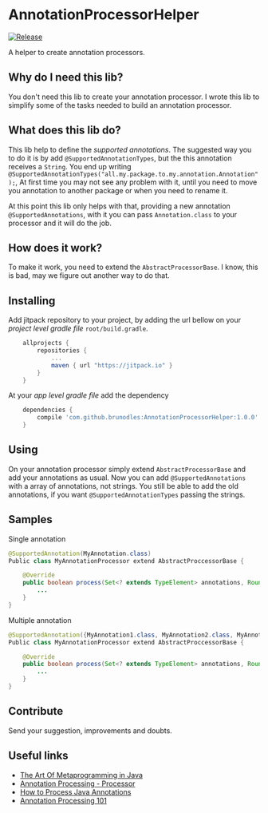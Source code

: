 # AnnotationProcessorHelper
[![Release](https://jitpack.io/v/User/Repo.svg)](https://jitpack.io/#bunodles/AnnotationProcessorHelper)

A helper to create annotation processors.

## Why do I need this lib?
You don't need this lib to create your annotation processor.
I wrote this lib to simplify some of the tasks needed to build an annotation processor.

## What does this lib do?
This lib help to define the *supported annotations*.
The suggested way you to do it is  by add `@SupportedAnnotationTypes`, but the this annotation receives a `String`.
You end up writing `@SupportedAnnotationTypes("all.my.package.to.my.annotation.Annotation");`,
At first time you may not see any problem with it, until you need to move you annotation to another package
or when you need to rename it.

At this point this lib only helps with that, providing a new annotation `@SupportedAnnotations`, with it you can
pass `Annotation.class` to your processor and it will do the job.

## How does it work?
To make it work, you need to extend the `AbstractProcessorBase`.
I know, this is bad, may we figure out another way to do that.

## Installing
Add jitpack repository to your project, by adding the url bellow on your *project level gradle file*
`root/build.gradle`.
```gradle
	allprojects {
		repositories {
			...
			maven { url "https://jitpack.io" }
		}
	}
```

At your *app level gradle file* add the dependency
```gradle
	dependencies {
	    compile 'com.github.brunodles:AnnotationProcessorHelper:1.0.0'
	}
```

## Using
On your annotation processor simply extend `AbstractProcessorBase` and add your annotations as usual.
Now you can add `@SupportedAnnotations` with a array of annotations, not strings.
You still be able to add the old annotations, if you want `@SupportedAnnotationTypes` passing the strings.

## Samples
Single annotation
```java
@SupportedAnnotation(MyAnnotation.class)
Public class MyAnnotationProcessor extend AbstractProccessorBase {

    @Override
    public boolean process(Set<? extends TypeElement> annotations, RoundEnvironment roundEnv) {
        ...
    }
}
```

Multiple annotation
```java
@SupportedAnnotation({MyAnnotation1.class, MyAnnotation2.class, MyAnnotation3.class, ...})
Public class MyAnnotationProcessor extend AbstractProccessorBase {

    @Override
    public boolean process(Set<? extends TypeElement> annotations, RoundEnvironment roundEnv) {
        ...
    }
}
```

## Contribute
Send your suggestion, improvements and doubts.

## Useful links
* [The Art Of Metaprogramming in Java](http://pt.slideshare.net/PolymathicCoder/the-art-of-metaprogramming-in-java)
* [Annotation Processing - Processor](https://docs.oracle.com/javase/7/docs/api/javax/annotation/processing/Processor.html)
* [How to Process Java Annotations](https://www.javacodegeeks.com/2015/01/how-to-process-java-annotations.html)
* [Annotation Processing 101](http://hannesdorfmann.com/annotation-processing/annotationprocessing101)